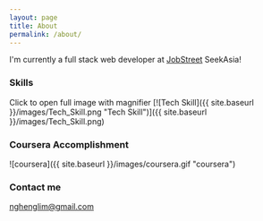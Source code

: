 ```yaml
---
layout: page
title: About
permalink: /about/
---
```

I'm currently a full stack web developer at [JobStreet](http://www.jobstreet.com) SeekAsia!

### Skills

Click to open full image with magnifier
[![Tech Skill]({{ site.baseurl }}/images/Tech_Skill.png "Tech Skill")]({{ site.baseurl }}/images/Tech_Skill.png)


### Coursera Accomplishment

![coursera]({{ site.baseurl }}/images/coursera.gif "coursera")

### Contact me

[nghenglim@gmail.com](mailto:nghenglim@gmail.com)

